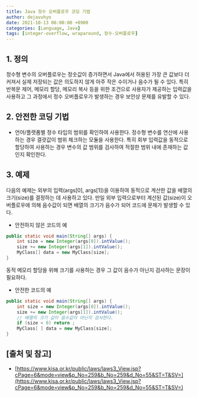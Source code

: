 ```yaml
---
title: Java 정수 오버플로우 코딩 기법
author: dejavuhyo
date: 2021-10-13 06:00:00 +0900
categories: [Language, Java]
tags: [integer-overflow, wraparound, 정수-오버플로우]
---
```


## 1. 정의
정수형 변수의 오버플로우는 정숫값이 증가하면서 Java에서 허용된 가장 큰 값보다 더 커져서 실제 저장되는 값은 의도하지 않게 아주 작은 수이거나 음수가 될 수 있다. 특히 반복문 제어, 메모리 할당, 메모리 복사 등을 위한 조건으로 사용자가 제공하는 입력값을 사용하고 그 과정에서 정수 오버플로우가 발생하는 경우 보안상 문제를 유발할 수 있다.

## 2. 안전한 코딩 기법

* 언어/플랫폼별 정수 타입의 범위를 확인하여 사용한다. 정수형 변수를 연산에 사용하는 경우 결괏값이 범위 체크하는 모듈을 사용한다. 특히 회부 입력값을 동적으로 할당하여 사용하는 경우 변수의 값 범위를 검사하여 적절한 범위 내에 존재하는 값인지 확인한다.

## 3. 예제
다음의 예제는 외부의 입력(args[0], args[1])을 이용하여 동적으로 계산한 값을 배열의 크기(size)를 결정하는 데 사용하고 있다. 만일 외부 입력으로부터 계산된 값(size)이 오버플로우에 의해 음수값이 되면 배열의 크기가 음수가 되어 코드에 문체가 발생할 수 있다.

* 안전하지 않은 코드의 예

```java
public static void main(String[] args) {
    int size = new Integer(args[0]).intValue();
    size += new Integer(args[1]).intValue();
    MyClass[] data = new MyClass[size];
}
```

동적 메모리 할당을 위해 크기를 사용하는 경우 그 값이 음수가 아닌지 검사하는 문장이 필요하다.

* 안전한 코드의 예

```java
public static void main(String[] args) {
    int size = new Integer(args[0]).intValue();
    size += new Integer(args[1]).intValue();
    // 배열의 크기 값이 음수값이 아닌지 검사한다.
    if (size < 0) return ;
    MyClass[ ] data = new MyClass[size];
}
```

## [출처 및 참고]
* [https://www.kisa.or.kr/public/laws/laws3_View.jsp?cPage=6&mode=view&p_No=259&b_No=259&d_No=55&ST=T&SV=](https://www.kisa.or.kr/public/laws/laws3_View.jsp?cPage=6&mode=view&p_No=259&b_No=259&d_No=55&ST=T&SV=)
